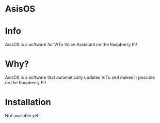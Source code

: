 # AsisOS

# Info
AsisOS is a software for ViTo Voice Assistant on the Raspberry Pi!

# Why?
AsisOS is a software that automatically updates ViTo and makes it possible on the Raspberry Pi!

# Installation
Not available yet!
